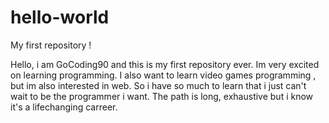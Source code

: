 # hello-world
My first repository ! 


  Hello, i am GoCoding90 and this is my first repository ever. Im very excited on learning programming. I also want to learn video games programming , but im also interested in web. So i have so much to learn that i just can't wait to be the programmer i want. The path is long, exhaustive but i know it's a lifechanging carreer.
